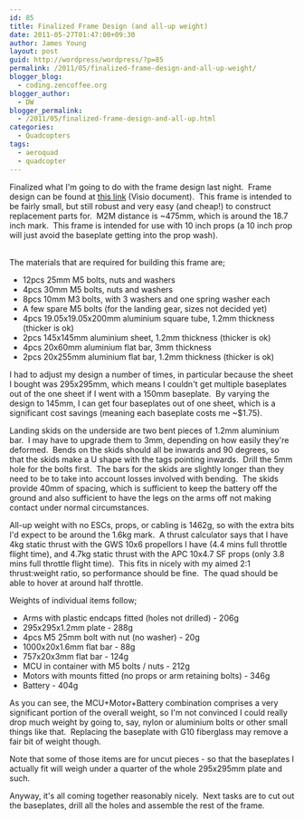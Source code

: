 ```yaml
---
id: 85
title: Finalized Frame Design (and all-up weight)
date: 2011-05-27T01:47:00+09:30
author: James Young
layout: post
guid: http://wordpress/wordpress/?p=85
permalink: /2011/05/finalized-frame-design-and-all-up-weight/
blogger_blog:
  - coding.zencoffee.org
blogger_author:
  - DW
blogger_permalink:
  - /2011/05/finalized-frame-design-and-all-up.html
categories:
  - Quadcopters
tags:
  - aeroquad
  - quadcopter
---
```

Finalized what I'm going to do with the frame design last night.  Frame design can be found at [this link](http://zencoding-blog.googlecode.com/svn/trunk/aeroquad/frame_design.vsd) (Visio document).  This frame is intended to be fairly small, but still robust and very easy (and cheap!) to construct replacement parts for.  M2M distance is ~475mm, which is around the 18.7 inch mark.  This frame is intended for use with 10 inch props (a 10 inch prop will just avoid the baseplate getting into the prop wash).

<a name="more"></a>  
The materials that are required for building this frame are;

  * 12pcs 25mm M5 bolts, nuts and washers
  * 4pcs 30mm M5 bolts, nuts and washers
  * 8pcs 10mm M3 bolts, with 3 washers and one spring washer each
  * A few spare M5 bolts (for the landing gear, sizes not decided yet)
  * 4pcs 19.05x19.05x200mm aluminium square tube, 1.2mm thickness (thicker is ok)
  * 2pcs 145x145mm aluminium sheet, 1.2mm thickness (thicker is ok)
  * 4pcs 20x60mm aluminium flat bar, 3mm thickness
  * 2pcs 20x255mm aluminium flat bar, 1.2mm thickness (thicker is ok)

I had to adjust my design a number of times, in particular because the sheet I bought was 295x295mm, which means I couldn't get multiple baseplates out of the one sheet if I went with a 150mm baseplate.  By varying the design to 145mm, I can get four baseplates out of one sheet, which is a significant cost savings (meaning each baseplate costs me ~$1.75).

Landing skids on the underside are two bent pieces of 1.2mm aluminium bar.  I may have to upgrade them to 3mm, depending on how easily they're deformed.  Bends on the skids should all be inwards and 90 degrees, so that the skids make a U shape with the tags pointing inwards.  Drill the 5mm hole for the bolts first.  The bars for the skids are slightly longer than they need to be to take into account losses involved with bending.  The skids provide 40mm of spacing, which is sufficient to keep the battery off the ground and also sufficient to have the legs on the arms off not making contact under normal circumstances.

All-up weight with no ESCs, props, or cabling is 1462g, so with the extra bits I'd expect to be around the 1.6kg mark.  A thrust calculator says that I have 4kg static thrust with the GWS 10x6 propellors I have (4.4 mins full throttle flight time), and 4.7kg static thrust with the APC 10x4.7 SF props (only 3.8 mins full throttle flight time).  This fits in nicely with my aimed 2:1 thrust:weight ratio, so performance should be fine.  The quad should be able to hover at around half throttle.

Weights of individual items follow;

  * Arms with plastic endcaps fitted (holes not drilled) - 206g
  * 295x295x1.2mm plate - 288g
  * 4pcs M5 25mm bolt with nut (no washer) - 20g
  * 1000x20x1.6mm flat bar - 88g
  * 757x20x3mm flat bar - 124g
  * MCU in container with M5 bolts / nuts - 212g
  * Motors with mounts fitted (no props or arm retaining bolts) - 346g
  * Battery - 404g

As you can see, the MCU+Motor+Battery combination comprises a very significant portion of the overall weight, so I'm not convinced I could really drop much weight by going to, say, nylon or aluminium bolts or other small things like that.  Replacing the baseplate with G10 fiberglass may remove a fair bit of weight though.

Note that some of those items are for uncut pieces - so that the baseplates I actually fit will weigh under a quarter of the whole 295x295mm plate and such.

Anyway, it's all coming together reasonably nicely.  Next tasks are to cut out the baseplates, drill all the holes and assemble the rest of the frame.